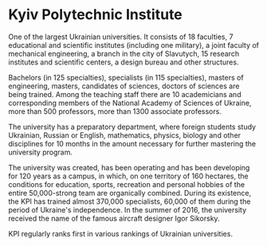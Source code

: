 # Kyiv Polytechnic Institute

One of the largest Ukrainian universities. It consists of 18 faculties, 7 educational and scientific institutes (including one military), a joint faculty of mechanical engineering, a branch in the city of Slavutych, 15 research institutes and scientific centers, a design bureau and other structures.

Bachelors (in 125 specialties), specialists (in 115 specialties), masters of engineering, masters, candidates of sciences, doctors of sciences are being trained. Among the teaching staff there are 10 academicians and corresponding members of the National Academy of Sciences of Ukraine, more than 500 professors, more than 1300 associate professors.

The university has a preparatory department, where foreign students study Ukrainian, Russian or English, mathematics, physics, biology and other disciplines for 10 months in the amount necessary for further mastering the university program.

The university was created, has been operating and has been developing for 120 years as a campus, in which, on one territory of 160 hectares, the conditions for education, sports, recreation and personal hobbies of the entire 50,000-strong team are organically combined. During its existence, the KPI has trained almost 370,000 specialists, 60,000 of them during the period of Ukraine's independence. In the summer of 2016, the university received the name of the famous aircraft designer Igor Sikorsky.

KPI regularly ranks first in various rankings of Ukrainian universities.
